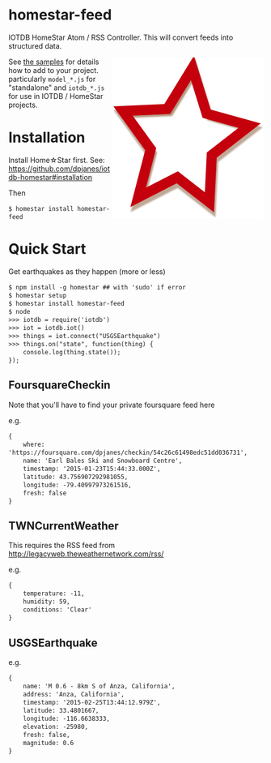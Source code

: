 # homestar-feed

IOTDB HomeStar Atom / RSS Controller. 
This will convert feeds into structured data.

<img src="https://github.com/dpjanes/iotdb-homestar/blob/master/docs/HomeStar.png" align="right" />

See <a href="samples/">the samples</a> for details how to add to your project.
particularly <code>model\_\*.js</code> for "standalone" and <code>iotdb\_\*.js</code>
for use in IOTDB / HomeStar projects.

# Installation

Install Home☆Star first. 
See: https://github.com/dpjanes/iotdb-homestar#installation

Then

    $ homestar install homestar-feed

# Quick Start

Get earthquakes as they happen (more or less)

	$ npm install -g homestar ## with 'sudo' if error
	$ homestar setup
	$ homestar install homestar-feed
	$ node
	>>> iotdb = require('iotdb')
	>>> iot = iotdb.iot()
	>>> things = iot.connect("USGSEarthquake")
	>>> things.on("state", function(thing) {
        console.log(thing.state());
    });

## FoursquareCheckin

Note that you'll have to find your private foursquare feed here

e.g.

    {
        where: 'https://foursquare.com/dpjanes/checkin/54c26c61498edc51dd036731',
        name: 'Earl Bales Ski and Snowboard Centre',
        timestamp: '2015-01-23T15:44:33.000Z',
        latitude: 43.756907292981055,
        longitude: -79.40997973261516,
        fresh: false
    }

## TWNCurrentWeather

This requires the RSS feed from
http://legacyweb.theweathernetwork.com/rss/

e.g.

    {
        temperature: -11,
        humidity: 59,
        conditions: 'Clear'
    }

## USGSEarthquake

e.g.

    {
        name: 'M 0.6 - 8km S of Anza, California',
        address: 'Anza, California',
        timestamp: '2015-02-25T13:44:12.979Z',
        latitude: 33.4801667,
        longitude: -116.6638333,
        elevation: -25980,
        fresh: false,
        magnitude: 0.6
    }

